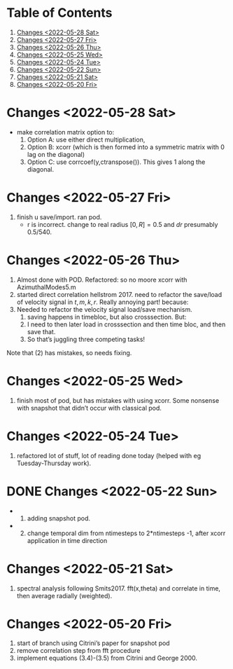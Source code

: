 
# Table of Contents

1.  [Changes <span class="timestamp-wrapper"><span class="timestamp">&lt;2022-05-28 Sat&gt;</span></span>](#org68c5b9b)
2.  [Changes <span class="timestamp-wrapper"><span class="timestamp">&lt;2022-05-27 Fri&gt;</span></span>](#orgef5b555)
3.  [Changes <span class="timestamp-wrapper"><span class="timestamp">&lt;2022-05-26 Thu&gt;</span></span>](#org5667e1a)
4.  [Changes <span class="timestamp-wrapper"><span class="timestamp">&lt;2022-05-25 Wed&gt;</span></span>](#org0106751)
5.  [Changes <span class="timestamp-wrapper"><span class="timestamp">&lt;2022-05-24 Tue&gt;</span></span>](#org8cdf6e9)
6.  [Changes <span class="timestamp-wrapper"><span class="timestamp">&lt;2022-05-22 Sun&gt;</span></span>](#org1bd2d06)
7.  [Changes <span class="timestamp-wrapper"><span class="timestamp">&lt;2022-05-21 Sat&gt;</span></span>](#orgb21d514)
8.  [Changes  <span class="timestamp-wrapper"><span class="timestamp">&lt;2022-05-20 Fri&gt;</span></span>](#org40fc7ac)



<a id="org68c5b9b"></a>

# Changes <span class="timestamp-wrapper"><span class="timestamp">&lt;2022-05-28 Sat&gt;</span></span>

-   make correlation matrix option to:
    1.  Option A: use either direct multiplication,
    2.  Option B: xcorr (which is then formed into a symmetric matrix with 0 lag on the diagonal)
    3.  Option C: use corrcoef(y,ctranspose()). This gives 1 along the diagonal.


<a id="orgef5b555"></a>

# Changes <span class="timestamp-wrapper"><span class="timestamp">&lt;2022-05-27 Fri&gt;</span></span>

1.  finish u save/import. ran pod.
    -   r is incorrect.  change to real radius $[0,R]= 0.5$ and $dr$ presumably $0.5/540$.


<a id="org5667e1a"></a>

# Changes <span class="timestamp-wrapper"><span class="timestamp">&lt;2022-05-26 Thu&gt;</span></span>

1.  Almost done with POD. Refactored: so no moore xcorr with AzimuthalModes5.m
2.  started direct correlation hellstrom 2017. need to refactor the save/load of velocity signal in $t,m,k,r$. Really annoying part! because:
3.  Needed to refactor the velocity signal load/save mechanism. 
    1.  saving happens in timebloc, but also crosssection. But:
    2.  I need to then later load in crosssection and then time bloc, and then save that.
    3.  So that&rsquo;s juggling three competing tasks!

Note that (2) has mistakes, so needs fixing. 


<a id="org0106751"></a>

# Changes <span class="timestamp-wrapper"><span class="timestamp">&lt;2022-05-25 Wed&gt;</span></span>

1.  finish most of pod, but has mistakes with using xcorr. Some nonsense with snapshot that didn&rsquo;t occur with classical pod.


<a id="org8cdf6e9"></a>

# Changes <span class="timestamp-wrapper"><span class="timestamp">&lt;2022-05-24 Tue&gt;</span></span>

1.  refactored lot of stuff, lot of reading done today (helped with eg Tuesday-Thursday work).


<a id="org1bd2d06"></a>

# DONE Changes <span class="timestamp-wrapper"><span class="timestamp">&lt;2022-05-22 Sun&gt;</span></span>

-   1. adding snapshot pod.
-   2. change temporal dim from ntimesteps to 2\*ntimesteps -1, after xcorr application in time direction


<a id="orgb21d514"></a>

# Changes <span class="timestamp-wrapper"><span class="timestamp">&lt;2022-05-21 Sat&gt;</span></span>

1.  spectral analysis following Smits2017. fft(x,theta) and correlate in time, then average radially (weighted).


<a id="org40fc7ac"></a>

# Changes  <span class="timestamp-wrapper"><span class="timestamp">&lt;2022-05-20 Fri&gt;</span></span>

1.  start of branch using Citrini&rsquo;s paper for snapshot pod
2.  remove correlation step from fft procedure
3.  implement equations (3.4)-(3.5) from Citrini and George 2000.

